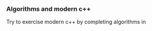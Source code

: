 ### Algorithms and modern c++  
Try to exercise modern c++ by completing algorithms in <Introduction to Algorithms>